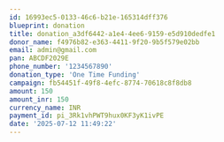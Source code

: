 ```yaml
---
id: 16993ec5-0133-46c6-b21e-165314dff376
blueprint: donation
title: donation_a3df6442-a1e4-4ee6-9159-e5d910dedfe1
donor_name: f4976b82-e363-4411-9f20-9b5f579e02bb
email: admin@gmail.com
pan: ABCDF2029E
phone_number: '1234567890'
donation_type: 'One Time Funding'
campaign: fb54451f-49f8-4efc-8774-70618c8f8db8
amount: 150
amount_inr: 150
currency_name: INR
payment_id: pi_3Rk1vhPWT9hux0KF3yK1ivPE
date: '2025-07-12 11:49:22'
---
```

